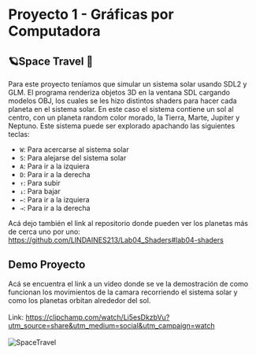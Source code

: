 # Proyecto 1 - Gráficas por Computadora
## 🪐Space Travel 💫
Para este proyecto teníamos que simular un sistema solar usando SDL2 y GLM. El programa renderiza objetos 3D en la ventana SDL cargando modelos OBJ, los cuales se les hizo distintos shaders para hacer cada planeta en el sistema solar. En este caso el sistema contiene un sol al centro, con un planeta random color morado, la Tierra, Marte, Jupiter y Neptuno. Este sistema puede ser explorado apachando las siguientes teclas:<br>
  - `W`: Para acercarse al sistema solar<br>
  - `S`: Para alejarse del sistema solar<br>
  - `A`: Para ir a la izquiera<br>
  - `D`: Para ir a la derecha<br>
  - `↑`: Para subir<br>
  - `↓`: Para bajar<br>
  - `←`: Para ir a la izquiera<br>
  - `→`: Para ir a la derecha
    
Acá dejo también el link al repositorio donde pueden ver los planetas más de cerca uno por uno: https://github.com/LINDAINES213/Lab04_Shaders#lab04-shaders
## Demo Proyecto
Acá se encuentra el link a un video donde se ve la demostración de como funcionan los movimientos de la camara recorriendo el sistema solar y como los planetas orbitan alrededor del sol.<br><br>
Link: https://clipchamp.com/watch/Li5esDkzbVu?utm_source=share&utm_medium=social&utm_campaign=watch<br><br>
![SpaceTravel](https://github.com/LINDAINES213/Proyecto1_Graficas/assets/77686175/e9f0aeea-d1ba-4e52-a8af-4bc5c003cdc0)
